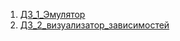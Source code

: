 1. [ДЗ_1_Эмулятор](https://github.com/Policarp-wq/OSEmulator)
2. [ДЗ_2_визуализатор_зависимостей](https://github.com/Policarp-wq/PackageAnalyzer)
